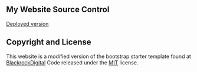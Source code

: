 ## My Website Source Control
[Deployed version](https://grantharper.org)

## Copyright and License
This website is a modified version of the bootstrap starter template found at [BlackrockDigital](https://github.com/BlackrockDigital/startbootstrap-creative)
Code released under the [MIT](https://github.com/grantharper/my-website/LICENSE) license.